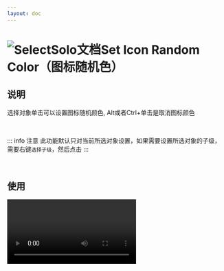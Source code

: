 ```yaml
---
layout: doc
---
```


# <span class="h1-icon"><img src="/auto_sort/Set_Icon_Random_Color.webp" alt="SelectSolo文档"></span>Set Icon Random Color（图标随机色）

## 说明

选择对象单击可以设置图标随机颜色, Alt或者Ctrl+单击是取消图标颜色

<br />

::: info 注意
此功能默认只对当前所选对象设置，如果需要设置所选对象的子级，需要右键`选择子级`，然后点击
::: 


<br />


## 使用

<video controls>
  <source src="/auto_sort/autosort_v1_5_set_icon_random_color.webm" type="video/webm">
</video>

